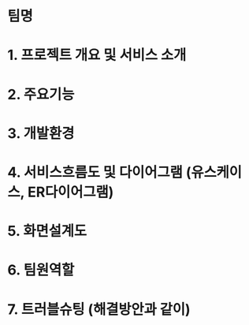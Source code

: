 # 팀명
# 1. 프로젝트 개요 및 서비스 소개
# 2. 주요기능
# 3. 개발환경
# 4. 서비스흐름도 및 다이어그램 (유스케이스, ER다이어그램)
# 5. 화면설계도
# 6. 팀원역할
# 7. 트러블슈팅 (해결방안과 같이)
